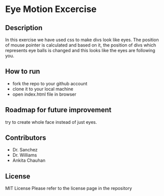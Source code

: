 # Eye Motion Excercise
## Description
In this exercise we have used css to make divs look like eyes. The position of mouse pointer is calculated and based on it, the position of divs which represents eye balls is changed and this looks like the eyes are following you. 
## How to run
<ul>
  <li>fork the repo to your github account</li>
  <li>clone it to your local machine</li>
  <li>open index.html file in browser</li>
 </ul>
 
## Roadmap for future improvement
try to create whole face instead of just eyes.
## Contributors
<ul>
  <li>Dr. Sanchez</li>
  <li>Dr. Williams</li>
  <li>Ankita Chauhan</li>
 </ul>
 
## License
MIT License
Please refer to the license page in the repository
